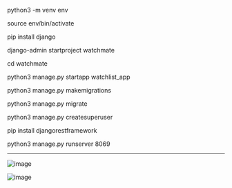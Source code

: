 python3 -m venv env

source env/bin/activate

pip install django

django-admin startproject watchmate

cd watchmate

python3 manage.py startapp watchlist_app

python3 manage.py  makemigrations

python3 manage.py migrate

python3 manage.py createsuperuser

pip install djangorestframework

python3 manage.py runserver 8069


----------------------------------------------

![image](https://github.com/user-attachments/assets/a89f8334-ae40-4049-9f78-07a0362f94a9)

![image](https://github.com/user-attachments/assets/6f7d7883-0a00-4dd7-bd59-4414d63bfdf9)






